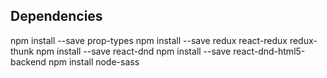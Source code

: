 ## Dependencies

npm install --save prop-types
npm install --save redux react-redux redux-thunk
npm install --save react-dnd
npm install --save react-dnd-html5-backend
npm install node-sass

